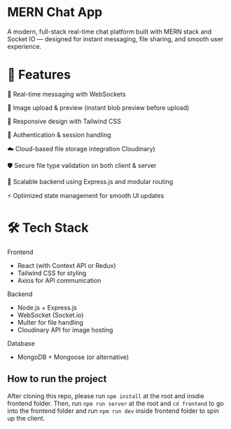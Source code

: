 # MERN Chat App
A modern, full-stack real-time chat platform built with MERN stack and Socket IO — designed for instant messaging, file sharing, and smooth user experience.

# 🚀 Features

💬 Real-time messaging with WebSockets

📎 Image upload & preview (instant blob preview before upload)

📱 Responsive design with Tailwind CSS

🔐 Authentication & session handling

☁️ Cloud-based file storage integration Cloudinary)

🛡 Secure file type validation on both client & server

📡 Scalable backend using Express.js and modular routing

⚡ Optimized state management for smooth UI updates

# 🛠 Tech Stack
Frontend
-  React (with Context API or Redux)
-  Tailwind CSS for styling
-  Axios for API communication

Backend 
-  Node.js + Express.js
-  WebSocket (Socket.io)
-  Multer for file handling
-  Cloudinary API for image hosting

Database
-  MongoDB + Mongoose (or alternative)


## How to run the project
After cloning this repo, please run `npm install` at the root and insdie frontend folder. Then, run `npm run server` at the root and `cd frontend` to go into the frontend folder and run `npm run dev` inside frontend folder to spin up the client.

